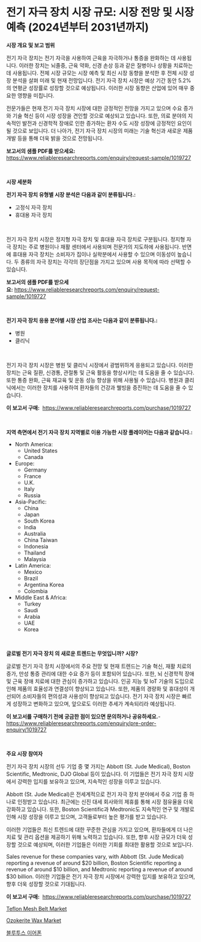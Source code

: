 <p><h1>전기 자극 장치 시장 규모: 시장 전망 및 시장 예측 (2024년부터 2031년까지)</h1></p><p><strong>시장 개요 및 보고 범위</strong></p>
<p><p>전기 자극 장치는 전기 자극을 사용하여 근육을 자극하거나 통증을 완화하는 데 사용됩니다. 이러한 장치는 뇌졸중, 근육 약화, 신경 손상 등과 같은 질병이나 상황을 치료하는 데 사용됩니다. 전체 시장 규모는 시장 예측 및 최신 시장 동향을 분석한 후 전체 시장 성장 분석을 살펴 미래 및 현재 전망입니다. 전기 자극 장치 시장은 예상 기간 동안 5.2%의 연평균 성장률로 성장할 것으로 예상됩니다. 이러한 시장 동향은 산업에 있어 매우 중요한 영향을 미칩니다. </p><p>전문가들은 현재 전기 자극 장치 시장에 대한 긍정적인 전망을 가지고 있으며 수요 증가와 기술 혁신 등이 시장 성장을 견인할 것으로 예상되고 있습니다. 또한, 의료 분야의 지속적인 발전과 신경학적 장애로 인한 증가하는 환자 수도 시장 성장에 긍정적인 요인이 될 것으로 보입니다. 더 나아가, 전기 자극 장치 시장의 미래는 기술 혁신과 새로운 제품 개발 등을 통해 더욱 밝을 것으로 전망됩니다.</p></p>
<p><strong>보고서의 샘플 PDF를 받으세요:</strong> <a href="https://www.reliableresearchreports.com/enquiry/request-sample/1019727">https://www.reliableresearchreports.com/enquiry/request-sample/1019727</a></p>
<p>&nbsp;</p>
<p><strong>시장 세분화</strong></p>
<p><strong>전기 자극 장치 유형별 시장 분석은 다음과 같이 분류됩니다.:</strong></p>
<p><ul><li>고정식 자극 장치</li><li>휴대용 자극 장치</li></ul></p>
<p>&nbsp;</p>
<p><p>전기 자극 장치 시장은 정지형 자극 장치 및 휴대용 자극 장치로 구분됩니다. 정지형 자극 장치는 주로 병원이나 재활 센터에서 사용되며 전문가의 지도하에 사용됩니다. 반면에 휴대용 자극 장치는 소비자가 집이나 실왁분에서 사용할 수 있으며 이동성이 높습니다. 두 종류의 자극 장치는 각각의 장단점을 가지고 있으며 사용 목적에 따라 선택할 수 있습니다.</p></p>
<p><strong>보고서의 샘플 PDF를 받으세요:</strong>&nbsp;<a href="https://www.reliableresearchreports.com/enquiry/request-sample/1019727">https://www.reliableresearchreports.com/enquiry/request-sample/1019727</a></p>
<p>&nbsp;</p>
<p><strong> 전기 자극 장치 응용 분야별 시장 산업 조사는 다음과 같이 분류됩니다.:</strong></p>
<p><ul><li>병원</li><li>클리닉</li></ul></p>
<p>&nbsp;</p>
<p><p>전기 자극 장치 시장은 병원 및 클리닉 시장에서 광범위하게 응용되고 있습니다. 이러한 장치는 근육 질환, 신경통, 관절통 및 근육 활동을 향상시키는 데 도움을 줄 수 있습니다. 또한 통증 완화, 근육 재교육 및 운동 성능 향상을 위해 사용될 수 있습니다. 병원과 클리닉에서는 이러한 장치를 사용하여 환자들의 건강과 웰빙을 증진하는 데 도움을 줄 수 있습니다.</p></p>
<p><strong>이 보고서 구매:</strong>&nbsp; <a href="https://www.reliableresearchreports.com/purchase/1019727">https://www.reliableresearchreports.com/purchase/1019727</a></p>
<p>&nbsp;</p>
<p><strong>지역 측면에서 전기 자극 장치 지역별로 이용 가능한 시장 플레이어는 다음과 같습니다.:</strong></p>
<p><ul>
    <li>
        North America:
        <ul>
            <li>United States</li>
            <li>Canada</li>
        </ul>
    </li>
    <li>
        Europe:
        <ul>
            <li>Germany</li>
            <li>France</li>
            <li>U.K.</li>
            <li>Italy</li>
            <li>Russia</li>
        </ul>
    </li>
    <li>
        Asia-Pacific:
        <ul>
            <li>China</li>
            <li>Japan</li>
            <li>South Korea</li>
            <li>India</li>
            <li>Australia</li>
            <li>China Taiwan</li>
            <li>Indonesia</li>
            <li>Thailand</li>
            <li>Malaysia</li>
        </ul>
    </li>
    <li>
        Latin America:
        <ul>
            <li>Mexico</li>
            <li>Brazil</li>
            <li>Argentina Korea</li>
            <li>Colombia</li>
        </ul>
    </li>
    <li>
        Middle East & Africa:
        <ul>
            <li>Turkey</li>
            <li>Saudi</li>
            <li>Arabia</li>
            <li>UAE</li>
            <li>Korea</li>
        </ul>
    </li>
    </ul></p>
<p>&nbsp;</p>
<p><strong>글로벌 전기 자극 장치 의 새로운 트렌드는 무엇입니까? 시장?</strong></p>
<p><p>글로벌 전기 자극 장치 시장에서의 주요 전망 및 현재 트렌드는 기술 혁신, 재활 치료의 증가, 만성 통증 관리에 대한 수요 증가 등이 포함되어 있습니다. 또한, 뇌 신경학적 장애 및 근육 장애 치료에 대한 관심이 증가하고 있습니다. 인공 지능 및 IoT 기술의 도입으로 인해 제품의 효율성과 연결성이 향상되고 있습니다. 또한, 제품의 경량화 및 휴대성이 개선되어 소비자들의 편의성과 사용성이 향상되고 있습니다. 전기 자극 장치 시장은 빠르게 성장하고 변화하고 있으며, 앞으로도 이러한 추세가 계속되리라 예상됩니다.</p></p>
<p><strong>이 보고서를 구매하기 전에 궁금한 점이 있으면 문의하거나 공유하세요.</strong>- <a href="https://www.reliableresearchreports.com/enquiry/pre-order-enquiry/1019727">https://www.reliableresearchreports.com/enquiry/pre-order-enquiry/1019727</a></p>
<p>&nbsp;</p>
<p><strong>주요 시장 참여자</strong></p>
<p><p>전기 자극 장치 시장의 선두 기업 중 몇 가지는 Abbott (St. Jude Medical), Boston Scientific, Medtronic, DJO Global 등이 있습니다. 이 기업들은 전기 자극 장치 시장에서 강력한 입지를 보유하고 있으며, 지속적인 성장을 이루고 있습니다. </p><p>Abbott (St. Jude Medical)은 전세계적으로 전기 자극 장치 분야에서 주요 기업 중 하나로 인정받고 있습니다. 최근에는 신진 대세 회사와의 제휴를 통해 시장 점유율을 더욱 강화하고 있습니다. 또한, Boston Scientific과 Medtronic도 지속적인 연구 및 개발로 인해 시장 성장을 이루고 있으며, 고객들로부터 높은 평가를 받고 있습니다.</p><p>이러한 기업들은 최신 트렌드에 대한 꾸준한 관심을 가지고 있으며, 환자들에게 더 나은 치료 및 관리 옵션을 제공하기 위해 노력하고 있습니다. 또한, 향후 시장 규모가 더욱 성장할 것으로 예상되며, 이러한 기업들은 이러한 기회를 최대한 활용할 것으로 보입니다.</p><p>Sales revenue for these companies vary, with Abbott (St. Jude Medical) reporting a revenue of around $20 billion, Boston Scientific reporting a revenue of around $10 billion, and Medtronic reporting a revenue of around $30 billion. 이러한 기업들은 전기 자극 장치 시장에서 강력한 입지를 보유하고 있으며, 향후 더욱 성장할 것으로 기대됩니다.</p></p>
<p><strong>이 보고서 구매:</strong>&nbsp;&nbsp;<a href="https://www.reliableresearchreports.com/purchase/1019727">https://www.reliableresearchreports.com/purchase/1019727</a></p>
<p><p><a href="https://github.com/shotows/Market-Research-Report-List-1/blob/main/teflon-mesh-belt-market.md">Teflon Mesh Belt Market</a></p><p><a href="https://github.com/Sinjinluong3e0awx2m195k76/Market-Research-Report-List-1/blob/main/ozokerite-wax-market.md">Ozokerite Wax Market</a></p><p><a href="https://github.com/vsr06p4p49/Market-Research-Report-List-1/blob/main/1401227192007.md">블루투스 이어폰</a></p></p>
